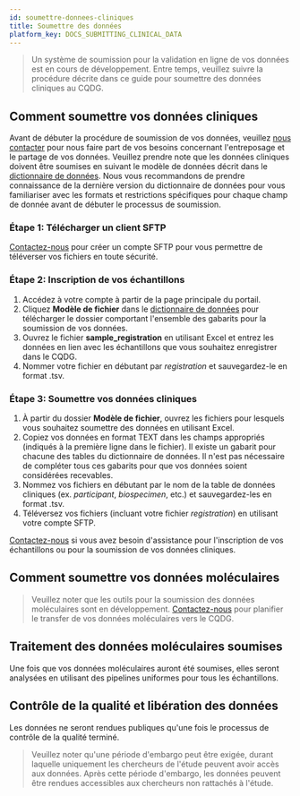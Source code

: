 ```yaml
---
id: soumettre-donnees-cliniques
title: Soumettre des données 
platform_key: DOCS_SUBMITTING_CLINICAL_DATA
---
```



> Un système de soumission pour la validation en ligne de vos données est en cours de développement. Entre temps, veuillez suivre la procédure décrite dans ce guide pour soumettre des données cliniques au CQDG. 



## Comment soumettre vos données cliniques

Avant de débuter la procédure de soumission de vos données, veuillez [nous contacter](https://plateforme.cqdg.ca/contact) pour nous faire part de vos besoins concernant l'entreposage et le partage de vos données. Veuillez prendre note que les données cliniques doivent être soumises en suivant le modèle de données décrit dans le [dictionnaire de données](https://docs.cqdg.ca/dictionnaire/). Nous vous recommandons de prendre connaissance de la dernière version du dictionnaire de données pour vous familiariser avec les formats et restrictions spécifiques pour chaque champ de donnée avant de débuter le processus de soumission. 

### Étape 1: Télécharger un client SFTP

[Contactez-nous](https://plateforme.cqdg.ca/contact) pour créer un compte SFTP pour vous permettre de téléverser vos fichiers en toute sécurité. 


### Étape 2: Inscription de vos échantillons

1. Accédez à votre compte à partir de la page principale du portail.
2. Cliquez **Modèle de fichier** dans le [dictionnaire de données](https://docs.cqdg.ca/dictionnaire/) pour télécharger le dossier comportant l'ensemble des gabarits pour la soumission de vos données. 
3. Ouvrez le fichier **sample_registration** en utilisant Excel et entrez les données en lien avec les échantillons que vous souhaitez enregistrer dans le CQDG.
3. Nommer votre fichier en débutant par _registration_ et sauvegardez-le en format .tsv. 


### Étape 3: Soumettre vos données cliniques

1. À partir du dossier **Modèle de fichier**, ouvrez les fichiers pour lesquels vous souhaitez soumettre des données en utilisant Excel.
2. Copiez vos données en format TEXT dans les champs appropriés (indiqués à la première ligne dans le fichier). Il existe un gabarit pour chacune des tables du dictionnaire de données. Il n'est pas nécessaire de compléter tous ces gabarits pour que vos données soient considérées recevables. 
3. Nommez vos fichiers en débutant par le nom de la table de données cliniques (ex. _participant_, _biospecimen_, etc.) et sauvegardez-les en format .tsv. 
4. Téléversez vos fichiers (incluant votre fichier _registration_) en utilisant votre compte SFTP.  

[Contactez-nous](https://plateforme.cqdg.ca/contact) si vous avez besoin d'assistance pour l'inscription de vos échantillons ou pour la soumission de vos données cliniques.


## Comment soumettre vos données moléculaires

> Veuillez noter que les outils pour la soumission des données moléculaires sont en développement. [Contactez-nous](https://plateforme.cqdg.ca/contact) pour planifier le transfer de vos données moléculaires vers le CQDG.


## Traitement des données moléculaires soumises

Une fois que vos données moléculaires auront été soumises, elles seront analysées en utilisant des pipelines uniformes pour tous les échantillons. 

## Contrôle de la qualité et libération des données 


Les données ne seront rendues publiques qu'une fois le processus de contrôle de la qualité terminé. 

> Veuillez noter qu'une période d'embargo peut être exigée, durant laquelle uniquement les chercheurs de l'étude peuvent avoir accès aux données. Après cette période d'embargo, les données peuvent être rendues accessibles aux chercheurs non rattachés à l'étude. 
